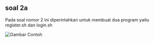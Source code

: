 ## soal 2a

Pada soal nomor 2 ini diperintahkan untuk membuat dua program yaitu register.sh dan login.sh

![Gambar Contoh](https://example.com/image.jpg)

